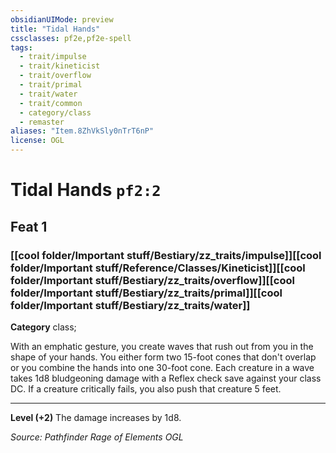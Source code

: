 ```yaml
---
obsidianUIMode: preview
title: "Tidal Hands"
cssclasses: pf2e,pf2e-spell
tags:
  - trait/impulse
  - trait/kineticist
  - trait/overflow
  - trait/primal
  - trait/water
  - trait/common
  - category/class
  - remaster
aliases: "Item.8ZhVkSly0nTrT6nP"
license: OGL
---
```

# Tidal Hands `pf2:2`
## Feat 1
### [[cool folder/Important stuff/Bestiary/zz_traits/impulse]][[cool folder/Important stuff/Reference/Classes/Kineticist]][[cool folder/Important stuff/Bestiary/zz_traits/overflow]][[cool folder/Important stuff/Bestiary/zz_traits/primal]][[cool folder/Important stuff/Bestiary/zz_traits/water]]

**Category** class; 




With an emphatic gesture, you create waves that rush out from you in the shape of your hands. You either form two 15-foot cones that don't overlap or you combine the hands into one 30-foot cone. Each creature in a wave takes 1d8 bludgeoning damage with a Reflex check save against your class DC. If a creature critically fails, you also push that creature 5 feet.

* * *

**Level (+2)** The damage increases by 1d8.

*Source: Pathfinder Rage of Elements*
*OGL*